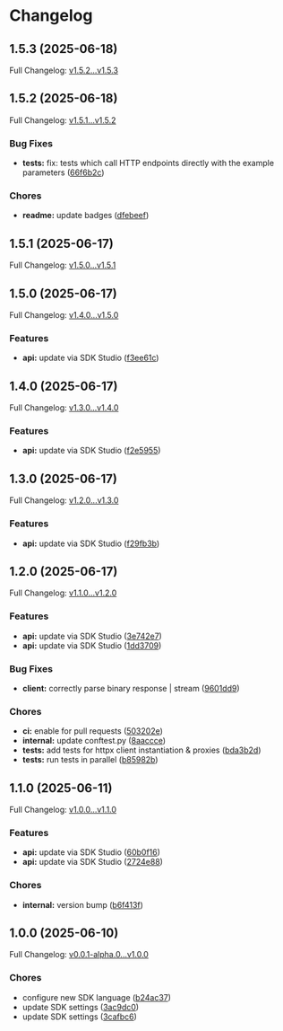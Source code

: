 # Changelog

## 1.5.3 (2025-06-18)

Full Changelog: [v1.5.2...v1.5.3](https://github.com/qanapi/qanapi-sdk-python/compare/v1.5.2...v1.5.3)

## 1.5.2 (2025-06-18)

Full Changelog: [v1.5.1...v1.5.2](https://github.com/qanapi/qanapi-sdk-python/compare/v1.5.1...v1.5.2)

### Bug Fixes

* **tests:** fix: tests which call HTTP endpoints directly with the example parameters ([66f6b2c](https://github.com/qanapi/qanapi-sdk-python/commit/66f6b2c0377f3c538d12a574c3d52db94730d2bc))


### Chores

* **readme:** update badges ([dfebeef](https://github.com/qanapi/qanapi-sdk-python/commit/dfebeefd9171a908969377e73b33116067c26100))

## 1.5.1 (2025-06-17)

Full Changelog: [v1.5.0...v1.5.1](https://github.com/qanapi/qanapi-sdk-python/compare/v1.5.0...v1.5.1)

## 1.5.0 (2025-06-17)

Full Changelog: [v1.4.0...v1.5.0](https://github.com/qanapi/qanapi-sdk-python/compare/v1.4.0...v1.5.0)

### Features

* **api:** update via SDK Studio ([f3ee61c](https://github.com/qanapi/qanapi-sdk-python/commit/f3ee61ce2d37a75397397c01301e07add5295d36))

## 1.4.0 (2025-06-17)

Full Changelog: [v1.3.0...v1.4.0](https://github.com/qanapi/qanapi-sdk-python/compare/v1.3.0...v1.4.0)

### Features

* **api:** update via SDK Studio ([f2e5955](https://github.com/qanapi/qanapi-sdk-python/commit/f2e59558c1b6456b51e2fc17d6fb19ca9459e109))

## 1.3.0 (2025-06-17)

Full Changelog: [v1.2.0...v1.3.0](https://github.com/qanapi/qanapi-sdk-python/compare/v1.2.0...v1.3.0)

### Features

* **api:** update via SDK Studio ([f29fb3b](https://github.com/qanapi/qanapi-sdk-python/commit/f29fb3b6d8c1bdfd4a6c7a7b735e96e02a886677))

## 1.2.0 (2025-06-17)

Full Changelog: [v1.1.0...v1.2.0](https://github.com/qanapi/qanapi-sdk-python/compare/v1.1.0...v1.2.0)

### Features

* **api:** update via SDK Studio ([3e742e7](https://github.com/qanapi/qanapi-sdk-python/commit/3e742e79c759f7595f14a30661ef7b6042379eb9))
* **api:** update via SDK Studio ([1dd3709](https://github.com/qanapi/qanapi-sdk-python/commit/1dd3709beba0fe0f3959b1fc0ed124cb16300d3b))


### Bug Fixes

* **client:** correctly parse binary response | stream ([9601dd9](https://github.com/qanapi/qanapi-sdk-python/commit/9601dd9918b1da722b94ab401440d419ee120d0d))


### Chores

* **ci:** enable for pull requests ([503202e](https://github.com/qanapi/qanapi-sdk-python/commit/503202e9de0fdf75e5dd7a588640f273c35af66e))
* **internal:** update conftest.py ([8aaccce](https://github.com/qanapi/qanapi-sdk-python/commit/8aaccce8f6a15f3d8fe91fd138042abde66e6b9d))
* **tests:** add tests for httpx client instantiation & proxies ([bda3b2d](https://github.com/qanapi/qanapi-sdk-python/commit/bda3b2dd02711a41b08438fc644d61bac5edbd65))
* **tests:** run tests in parallel ([b85982b](https://github.com/qanapi/qanapi-sdk-python/commit/b85982bd5235492e0595df8300c83fd24693523a))

## 1.1.0 (2025-06-11)

Full Changelog: [v1.0.0...v1.1.0](https://github.com/qanapi/qanapi-sdk-python/compare/v1.0.0...v1.1.0)

### Features

* **api:** update via SDK Studio ([60b0f16](https://github.com/qanapi/qanapi-sdk-python/commit/60b0f16eeb2102b4858ed91926ffec0bc79d7f31))
* **api:** update via SDK Studio ([2724e88](https://github.com/qanapi/qanapi-sdk-python/commit/2724e88d0347e5ea8796521d58912aba9729f39c))


### Chores

* **internal:** version bump ([b6f413f](https://github.com/qanapi/qanapi-sdk-python/commit/b6f413f0c92ba2d5a4ffa6181a67687cbdf4b245))

## 1.0.0 (2025-06-10)

Full Changelog: [v0.0.1-alpha.0...v1.0.0](https://github.com/qanapi/qanapi-sdk-python/compare/v0.0.1-alpha.0...v1.0.0)

### Chores

* configure new SDK language ([b24ac37](https://github.com/qanapi/qanapi-sdk-python/commit/b24ac37a35207f8fb73f306606c8fff1022df777))
* update SDK settings ([3ac9dc0](https://github.com/qanapi/qanapi-sdk-python/commit/3ac9dc01c1b1e380d82f6b08f70ebfe472142d14))
* update SDK settings ([3cafbc6](https://github.com/qanapi/qanapi-sdk-python/commit/3cafbc6ac38459ec1ead899ebc5012b999828cb1))
